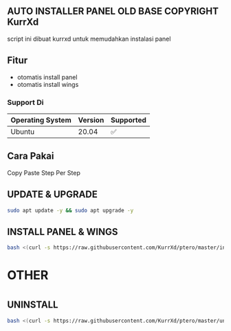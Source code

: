 AUTO INSTALLER PANEL OLD BASE COPYRIGHT KurrXd
--------------------------------------------------------------------------
script ini dibuat kurrxd untuk memudahkan instalasi panel

## Fitur

- otomatis install panel
- otomatis install wings

### Support Di


| Operating System | Version | Supported          |
| ---------------- | ------- | ------------------ |
| Ubuntu | 20.04   | :white_check_mark: |


## Cara Pakai

Copy Paste Step Per Step

## UPDATE & UPGRADE
```bash
sudo apt update -y && sudo apt upgrade -y
```

## INSTALL PANEL & WINGS
```bash
bash <(curl -s https://raw.githubusercontent.com/KurrXd/ptero/master/install.sh)
```
#
#
# OTHER
#
## UNINSTALL
```bash
bash <(curl -s https://raw.githubusercontent.com/KurrXd/ptero/master/uninstall.sh)
```
